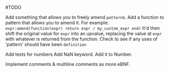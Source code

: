 #TODO

Add something that allows you to freely amend `pattern`s.
Add a function to pattern that allows you to amend it.
For example:
`expr:amend(function(expr) return expr / my_custom_expr end)`
It'd then shift the original value for `expr` into an upvalue, replacing the value at `expr` with whatever is returned from the function.
Check to see if any uses of 'pattern' should have been `definition`

Add tests for numbers
Add NaN keyword. Add it to Number.

Implement comments & multiline comments as more eBNF.
